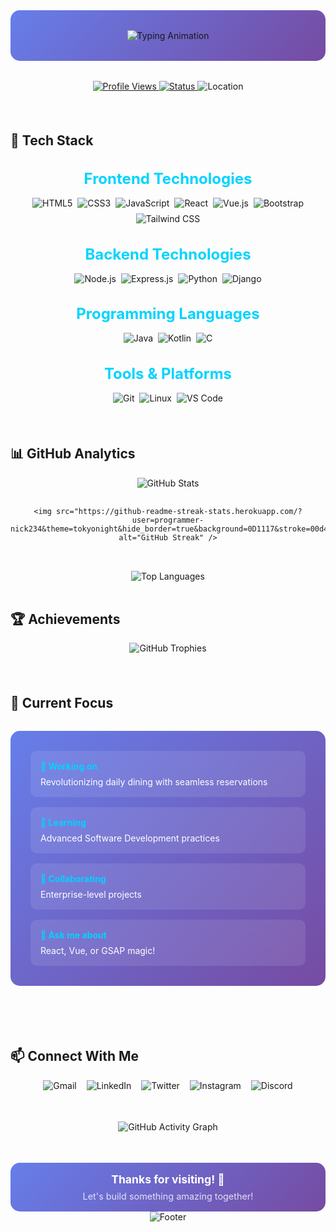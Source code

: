 <div align="center">
  <!-- Modern gradient header with animated typing -->
  <div style="background: linear-gradient(135deg, #667eea 0%, #764ba2 100%); padding: 2rem; border-radius: 15px; margin-bottom: 2rem;">
    <img src="https://readme-typing-svg.vercel.app/?lines=Hello,+I'm+NIKHIL+BAJANTRI!;Full+Stack+Developer;Passionate+about+creating+amazing+web+experiences&center=true&width=600&height=60&color=ffffff&size=28&font=Fira%20Code" alt="Typing Animation" />
  </div>
</div>

<!-- Modern status badges with hover effects -->
<div align="center">
  <a href="https://komarev.com/ghpvc/?username=programmer-nick234&style=flat-square&color=00d4ff&label=PROFILE+VIEWS">
    <img src="https://komarev.com/ghpvc/?username=programmer-nick234&style=flat-square&color=00d4ff&label=PROFILE+VIEWS" alt="Profile Views" />
  </a>
  <a href="mailto:nikhilbajantri86@gmail.com">
    <img src="https://img.shields.io/badge/Status-Available%20for%20Hire-00d4ff?style=for-the-badge&logo=code&logoColor=white" alt="Status" />
  </a>
  <img src="https://img.shields.io/badge/Location-India-00d4ff?style=for-the-badge&logo=location&logoColor=white" alt="Location" />
</div>

<br>

<!-- Modern section divider -->
<div align="center">
  <img src="https://user-images.githubusercontent.com/74038190/212284100-561aa473-3905-4a80-b561-0d28506553ee.gif" width="600" height="3" alt="Divider" />
</div>

<br>

## 🚀 Tech Stack

<!-- Modern tech stack with gradient backgrounds -->
<div align="center">
  <h3 style="color: #00d4ff; font-size: 1.5rem; margin-bottom: 1rem;">Frontend Technologies</h3>
  <div style="display: flex; flex-wrap: wrap; justify-content: center; gap: 0.5rem; margin-bottom: 2rem;">
    <img src="https://img.shields.io/badge/HTML5-E34F26?style=for-the-badge&logo=html5&logoColor=white" alt="HTML5" />
    <img src="https://img.shields.io/badge/CSS3-1572B6?style=for-the-badge&logo=css3&logoColor=white" alt="CSS3" />
    <img src="https://img.shields.io/badge/JavaScript-F7DF1E?style=for-the-badge&logo=javascript&logoColor=black" alt="JavaScript" />
    <img src="https://img.shields.io/badge/React-20232A?style=for-the-badge&logo=react&logoColor=61DAFB" alt="React" />
    <img src="https://img.shields.io/badge/Vue.js-35495E?style=for-the-badge&logo=vue.js&logoColor=4FC08D" alt="Vue.js" />
    <img src="https://img.shields.io/badge/Bootstrap-563D7C?style=for-the-badge&logo=bootstrap&logoColor=white" alt="Bootstrap" />
    <img src="https://img.shields.io/badge/Tailwind_CSS-38B2AC?style=for-the-badge&logo=tailwind-css&logoColor=white" alt="Tailwind CSS" />
  </div>

  <h3 style="color: #00d4ff; font-size: 1.5rem; margin-bottom: 1rem;">Backend Technologies</h3>
  <div style="display: flex; flex-wrap: wrap; justify-content: center; gap: 0.5rem; margin-bottom: 2rem;">
    <img src="https://img.shields.io/badge/Node.js-43853D?style=for-the-badge&logo=node.js&logoColor=white" alt="Node.js" />
    <img src="https://img.shields.io/badge/Express.js-404D59?style=for-the-badge&logo=express&logoColor=white" alt="Express.js" />
    <img src="https://img.shields.io/badge/Python-3776AB?style=for-the-badge&logo=python&logoColor=white" alt="Python" />
    <img src="https://img.shields.io/badge/Django-092E20?style=for-the-badge&logo=django&logoColor=white" alt="Django" />
  </div>

  <h3 style="color: #00d4ff; font-size: 1.5rem; margin-bottom: 1rem;">Programming Languages</h3>
  <div style="display: flex; flex-wrap: wrap; justify-content: center; gap: 0.5rem; margin-bottom: 2rem;">
    <img src="https://img.shields.io/badge/Java-ED8B00?style=for-the-badge&logo=openjdk&logoColor=white" alt="Java" />
    <img src="https://img.shields.io/badge/Kotlin-0095D5?style=for-the-badge&logo=kotlin&logoColor=white" alt="Kotlin" />
    <img src="https://img.shields.io/badge/C-00599C?style=for-the-badge&logo=c&logoColor=white" alt="C" />
  </div>

  <h3 style="color: #00d4ff; font-size: 1.5rem; margin-bottom: 1rem;">Tools & Platforms</h3>
  <div style="display: flex; flex-wrap: wrap; justify-content: center; gap: 0.5rem;">
    <img src="https://img.shields.io/badge/Git-F05032?style=for-the-badge&logo=git&logoColor=white" alt="Git" />
    <img src="https://img.shields.io/badge/Linux-FCC624?style=for-the-badge&logo=linux&logoColor=black" alt="Linux" />
    <img src="https://img.shields.io/badge/VS_Code-007ACC?style=for-the-badge&logo=visual-studio-code&logoColor=white" alt="VS Code" />
  </div>
</div>

<br>

<!-- Modern section divider -->
<div align="center">
  <img src="https://user-images.githubusercontent.com/74038190/212284100-561aa473-3905-4a80-b561-0d28506553ee.gif" width="600" height="3" alt="Divider" />
</div>

<br>

## 📊 GitHub Analytics

<!-- Optimized GitHub stats with modern theme -->
<div align="center">
  <div style="display: flex; flex-wrap: wrap; justify-content: center; gap: 1rem; margin-bottom: 2rem;">
    <img src="https://github-readme-stats.vercel.app/api?username=programmer-nick234&show_icons=true&theme=tokyonight&hide_border=true&bg_color=0D1117&title_color=00d4ff&text_color=ffffff&icon_color=00d4ff&rank_icon=github&include_all_commits=true&count_private=true" alt="GitHub Stats" />
    
    <img src="https://github-readme-streak-stats.herokuapp.com/?user=programmer-nick234&theme=tokyonight&hide_border=true&background=0D1117&stroke=00d4ff&ring=00d4ff&fire=00d4ff&currStreakNum=ffffff&currStreakLabel=00d4ff&sideNums=ffffff&sideLabels=00d4ff&dates=ffffff" alt="GitHub Streak" />
  </div>
  
  <img src="https://github-readme-stats.vercel.app/api/top-langs/?username=programmer-nick234&layout=compact&theme=tokyonight&hide_border=true&bg_color=0D1117&title_color=00d4ff&text_color=ffffff&langs_count=8&exclude_repo=github-readme-stats" alt="Top Languages" />
</div>

<br>

## 🏆 Achievements

<!-- Modern trophies section -->
<div align="center">
  <img src="https://github-profile-trophy.vercel.app/?username=programmer-nick234&theme=tokyonight&no-frame=true&no-bg=false&margin-w=4&row=1&column=7" alt="GitHub Trophies" />
</div>

<br>

<!-- Modern section divider -->
<div align="center">
  <img src="https://user-images.githubusercontent.com/74038190/212284100-561aa473-3905-4a80-b561-0d28506553ee.gif" width="600" height="3" alt="Divider" />
</div>

<br>

## 🎯 Current Focus

<!-- Modern focus section with icons -->
<div align="center">
  <div style="background: linear-gradient(135deg, #667eea 0%, #764ba2 100%); padding: 2rem; border-radius: 15px; margin: 2rem 0;">
    <div style="display: grid; grid-template-columns: repeat(auto-fit, minmax(250px, 1fr)); gap: 1rem; text-align: left;">
      <div style="background: rgba(255,255,255,0.1); padding: 1rem; border-radius: 10px; backdrop-filter: blur(10px);">
        <h4 style="color: #00d4ff; margin: 0 0 0.5rem 0;">🔭 Working on</h4>
        <p style="color: white; margin: 0;">Revolutionizing daily dining with seamless reservations</p>
      </div>
      <div style="background: rgba(255,255,255,0.1); padding: 1rem; border-radius: 10px; backdrop-filter: blur(10px);">
        <h4 style="color: #00d4ff; margin: 0 0 0.5rem 0;">🌱 Learning</h4>
        <p style="color: white; margin: 0;">Advanced Software Development practices</p>
      </div>
      <div style="background: rgba(255,255,255,0.1); padding: 1rem; border-radius: 10px; backdrop-filter: blur(10px);">
        <h4 style="color: #00d4ff; margin: 0 0 0.5rem 0;">👯 Collaborating</h4>
        <p style="color: white; margin: 0;">Enterprise-level projects</p>
      </div>
      <div style="background: rgba(255,255,255,0.1); padding: 1rem; border-radius: 10px; backdrop-filter: blur(10px);">
        <h4 style="color: #00d4ff; margin: 0 0 0.5rem 0;">💬 Ask me about</h4>
        <p style="color: white; margin: 0;">React, Vue, or GSAP magic!</p>
      </div>
    </div>
  </div>
</div>

<br>

<!-- Modern section divider -->
<div align="center">
  <img src="https://user-images.githubusercontent.com/74038190/212284100-561aa473-3905-4a80-b561-0d28506553ee.gif" width="600" height="3" alt="Divider" />
</div>

<br>

## 📫 Connect With Me

<!-- Modern social links with hover effects -->
<div align="center">
  <div style="display: flex; flex-wrap: wrap; justify-content: center; gap: 1rem; margin-bottom: 2rem;">
    <a href="mailto:nikhilbajantri86@gmail.com" style="text-decoration: none;">
      <img src="https://img.shields.io/badge/Gmail-D14836?style=for-the-badge&logo=gmail&logoColor=white" alt="Gmail" />
    </a>
    <a href="https://www.linkedin.com/in/nikhil-bajantri-3a5358315/" style="text-decoration: none;">
      <img src="https://img.shields.io/badge/LinkedIn-0077B5?style=for-the-badge&logo=linkedin&logoColor=white" alt="LinkedIn" />
    </a>
    <a href="https://x.com/nikhil_baj64751?t=NjpeRUVkM30ecVDv6LwSXg&s=09" style="text-decoration: none;">
      <img src="https://img.shields.io/badge/Twitter-1DA1F2?style=for-the-badge&logo=twitter&logoColor=white" alt="Twitter" />
    </a>
    <a href="https://www.instagram.com/Nikkkkhil.1/" style="text-decoration: none;">
      <img src="https://img.shields.io/badge/Instagram-E4405F?style=for-the-badge&logo=instagram&logoColor=white" alt="Instagram" />
    </a>
    <a href="https://discord.com/channels/@Nickkkk.1" style="text-decoration: none;">
      <img src="https://img.shields.io/badge/Discord-7289DA?style=for-the-badge&logo=discord&logoColor=white" alt="Discord" />
    </a>
  </div>
</div>

<br>

<!-- Modern activity graph -->
<div align="center">
  <img src="https://github-readme-activity-graph.vercel.app/graph?username=programmer-nick234&theme=tokyonight&hide_border=true&area=true&area_color=00d4ff&line=00d4ff&point=ffffff&color=ffffff" alt="GitHub Activity Graph" />
</div>

<br>

<!-- Modern footer with gradient -->
<div align="center">
  <div style="background: linear-gradient(135deg, #667eea 0%, #764ba2 100%); padding: 1rem; border-radius: 15px; margin-top: 2rem;">
    <p style="color: white; margin: 0; font-size: 1.1rem;">
      <strong>Thanks for visiting! 🚀</strong>
    </p>
    <p style="color: rgba(255,255,255,0.8); margin: 0.5rem 0 0 0; font-size: 0.9rem;">
      Let's build something amazing together!
    </p>
  </div>
</div>

<!-- Modern wave footer -->
<div align="center">
  <img src="https://capsule-render.vercel.app/api?type=waving&color=00d4ff&height=100&section=footer&fontSize=30&fontAlignY=35" alt="Footer" />
</div>
